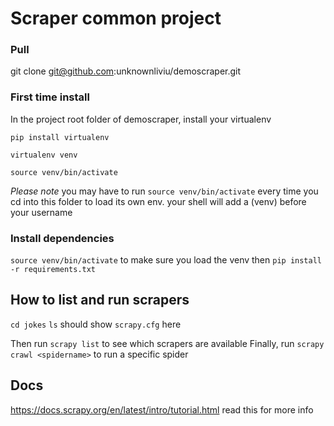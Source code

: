 # Scraper common project

### Pull
git clone git@github.com:unknownliviu/demoscraper.git

### First time install
In the project root folder of demoscraper, install your virtualenv
```
pip install virtualenv

virtualenv venv

source venv/bin/activate

```
*Please note* you may have to run `source venv/bin/activate` every time you cd into this folder to load its own env. your shell will add a (venv) before your username

### Install dependencies
`source venv/bin/activate` to make sure you load the venv
then 
`pip install -r requirements.txt` 


## How to list and run scrapers
`cd jokes` 
`ls` should show `scrapy.cfg` here

Then run `scrapy list` to see which scrapers are available
Finally, run `scrapy crawl <spidername>` to run a specific spider

## Docs
https://docs.scrapy.org/en/latest/intro/tutorial.html read this for more info
